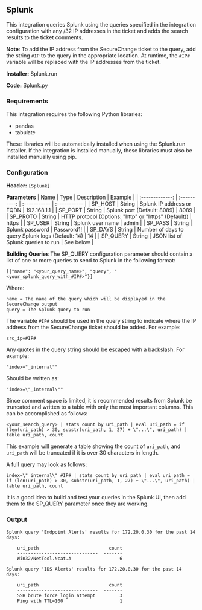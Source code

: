 ## Splunk
This integration queries Splunk using the queries specified in the integration configuration with any /32 IP addresses in the ticket and adds the search results to the ticket comments.

**Note**: To add the IP address from the SecureChange ticket to the query, add the string `#IP` to the query in the appropriate location.  At runtime, the `#IP#` variable will be replaced with the IP addresses from the ticket.

**Installer:** Splunk.run

**Code:** Splunk.py

### Requirements

This integration requires the following Python libraries:

- pandas
- tabulate

These libraries will be automatically installed when using the Splunk.run installer.  If the integration is installed manually, these libraries must also be installed manually using pip.

### Configuration

**Header:** `[Splunk]`

**Parameters**
| Name | Type | Description | Example |
| :-------------: | :----------: | :----------- | :----------- |
| SP_HOST | String | Splunk IP address or FQDN | 192.168.1.1 |
| SP_PORT | String | Splunk port (Default: 8089) | 8089 |
| SP_PROTO | String | HTTP protocol (Options: "http" or "https" (Default)) | https |
| SP_USER | String | Splunk user name | admin |
| SP_PASS | String | Splunk password | Password1! |
| SP_DAYS | String | Number of days to query Splunk logs (Default: 14) | 14 |
| SP_QUERY | String | JSON list of Splunk queries to run | See below |

**Building Queries**
The SP_QUERY configuration parameter should contain a list of one or more queries to send to Splunk in the following format:

    [{"name": "<your_query_name>", "query", "<your_splunk_query_with_#IP#>"}]

Where:

    name = The name of the query which will be displayed in the SecureChange output
    query = The Splunk query to run

The variable `#IP#` should be used in the query string to indicate where the IP address from the SecureChange ticket should be added.  For example:

    src_ip=#IP#

Any quotes in the query string should be escaped with a backslash.  For example:

    "index="_internal""

Should be written as:

    "index=\"_internal\""
    
Since comment space is limited, it is recommended results from Splunk be truncated and written to a table with only the most important columns.  This can be accomplished as follows:

    <your_search_query> | stats count by uri_path | eval uri_path = if (len(uri_path) > 30, substr(uri_path, 1, 27) + \"...\", uri_path) | table uri_path, count
    
This example will generate a table showing the count of `uri_path`, and `uri_path`  will be truncated if it is over 30 characters in length.

A full query may look as follows:

    index=\"_internal\" #IP# | stats count by uri_path | eval uri_path = if (len(uri_path) > 30, substr(uri_path, 1, 27) + \"...\", uri_path) | table uri_path, count
    
It is a good idea to build and test your queries in the Splunk UI, then add them to the SP_QUERY parameter once they are working.

### Output

    Splunk query 'Endpoint Alerts' results for 172.20.0.30 for the past 14 days:

        uri_path                          count
        ------------------------------  -------
        Win32/NetTool.Ncat.A                  6

    Splunk query 'IDS Alerts' results for 172.20.0.30 for the past 14 days:

        uri_path                          count
        ------------------------------  -------
        SSH brute force login attempt         3
        Ping with TTL=100                     1

